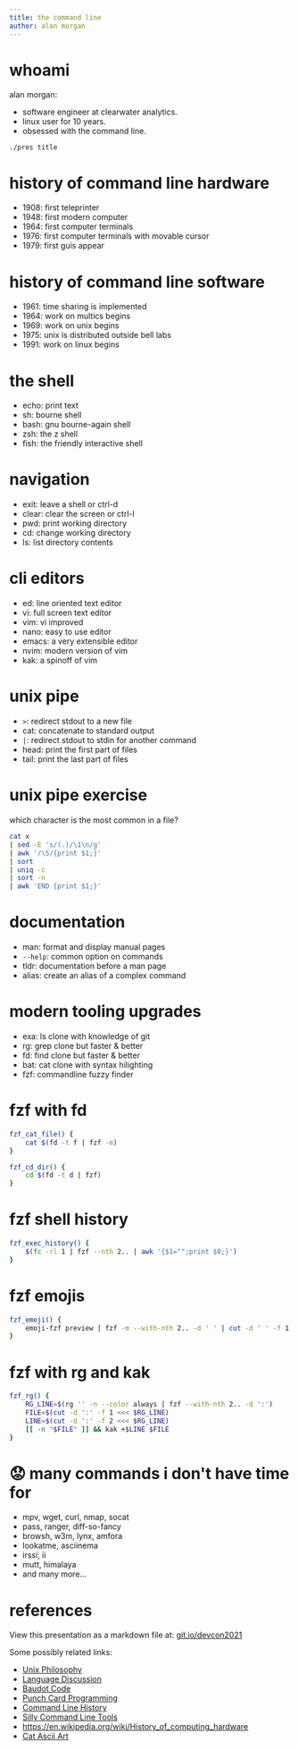 ```yaml
---
title: the command line
author: alan morgan
---
```


# whoami
alan morgan:
- software engineer at clearwater analytics.
- linux user for 10 years.
- obsessed with the command line.

```end-script
./pres title
```

# history of command line hardware
- 1908: first teleprinter
- 1948: first modern computer
- 1964: first computer terminals
- 1976: first computer terminals with movable cursor
- 1979: first guis appear

# history of command line software
- 1961: time sharing is implemented
- 1964: work on multics begins
- 1969: work on unix begins
- 1975: unix is distributed outside bell labs
- 1991: work on linux begins

# the shell
- echo: print text
- sh: bourne shell
- bash: gnu bourne-again shell
- zsh: the z shell
- fish: the friendly interactive shell

# navigation
- exit: leave a shell or ctrl-d
- clear: clear the screen or ctrl-l
- pwd: print working directory
- cd: change working directory
- ls: list directory contents

# cli editors
- ed: line oriented text editor
- vi: full screen text editor
- vim: vi improved
- nano: easy to use editor
- emacs: a very extensible editor
- nvim: modern version of vim
- kak: a spinoff of vim

# unix pipe
- `>`: redirect stdout to a new file
- cat: concatenate to standard output
- `|`: redirect stdout to stdin for another command
- head: print the first part of files
- tail: print the last part of files

# unix pipe exercise
which character is the most common in a file?

```sh
cat x
| sed -E 's/(.)/\1\n/g'
| awk '/\S/{print $1;}'
| sort
| uniq -c
| sort -n
| awk 'END {print $1;}'
```

# documentation
- man: format and display manual pages
- `--help`: common option on commands
- tldr: documentation before a man page
- alias: create an alias of a complex command

# modern tooling upgrades
- exa: ls clone with knowledge of git
- rg: grep clone but faster & better
- fd: find clone but faster & better
- bat: cat clone with syntax hilighting
- fzf: commandline fuzzy finder

# fzf with fd
```sh
fzf_cat_file() {
    cat $(fd -t f | fzf -m)
}
```

```sh
fzf_cd_dir() {
    cd $(fd -t d | fzf)
}
```

# fzf shell history
```sh
fzf_exec_history() {
    $(fc -rl 1 | fzf --nth 2.. | awk '{$1="";print $0;}')
}
```

# fzf emojis
```sh
fzf_emoji() {
    emoji-fzf preview | fzf -m --with-nth 2.. -d ' ' | cut -d ' ' -f 1 | emoji-fzf get
}
```

# fzf with rg and kak
```sh
fzf_rg() {
    RG_LINE=$(rg '' -n --color always | fzf --with-nth 2.. -d ':')
    FILE=$(cut -d ':' -f 1 <<< $RG_LINE)
    LINE=$(cut -d ':' -f 2 <<< $RG_LINE)
    [[ -n "$FILE" ]] && kak +$LINE $FILE
}
```

# 😟 many commands i don't have time for
- mpv, wget, curl, nmap, socat
- pass, ranger, diff-so-fancy
- browsh, w3m, lynx, amfora
- lookatme, asciinema
- irssi, ii
- mutt, himalaya
- and many more...

# references
View this presentation as a markdown file at: [git.io/devcon2021](https://git.io/devcon2021)

Some possibly related links:
- [Unix Philosophy](https://en.wikipedia.org/wiki/Unix_philosophy)
- [Language Discussion](https://www.youtube.com/watch?v=xnCgoEyz31M)
- [Baudot Code](https://en.wikipedia.org/wiki/Baudot_code)
- [Punch Card Programming](https://www.youtube.com/watch?v=KG2M4ttzBnY)
- [Command Line History](https://en.wikipedia.org/wiki/Command-line_interface#History)
- [Silly Command Line Tools](https://opensource.com/article/18/12/linux-toy-boxes)
- https://en.wikipedia.org/wiki/History_of_computing_hardware
- [Cat Ascii Art](https://www.asciiart.eu/animals/cats)
